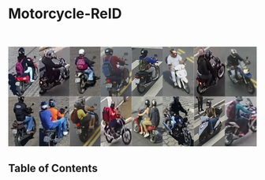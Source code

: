 # Motorcycle-ReID

<!-- PROJECT IMG -->
<br />
<p align="center">
  <a href="https://github.com/augustomaillo/MoRe---ReID-Codes">
    <img src="samples.png">
  </a>
</p>

## Table of Contents
